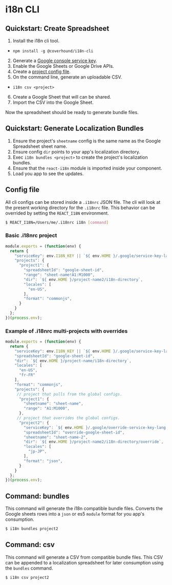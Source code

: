 i18n CLI
================================================

## Quickstart: Create Spreadsheet

1. Install the i18n cli tool.
  * `npm install -g @coverhound/i18n-cli`
2. Generate a [Google console service key](https://github.com/coverhound/i18n-cli/wiki/Generating-Service-Account-Credentials).
3. Enable the Google Sheets or Google Drive APIs.
4. Create a [project config file](https://github.com/coverhound/i18n-cli#config-file).
5. On the command line, generate an uploadable CSV.
  * `i18n csv <project>`
6. Create a Google Sheet that will can be shared.
7. Import the CSV into the Google Sheet.

Now the spreadsheet should be ready to generate bundle files.

## Quickstart: Generate Localization Bundles

1. Ensure the project's `sheetname` config is the same name as the Google Spreadsheet sheet name.
2. Ensure config `dir` points to your app's localization directory.
3. Exec `i18n bundles <project>` to create the project's localization bundles.
4. Ensure that the `react-i18n` module is imported inside your component.
5. Load you app to see the updates.

## Config file

All cli configs can be stored inside a `.i18nrc` JSON file. The cli will look at the present working directory for the `.i18nrc` file. This behavior can be overrided by setting the `REACT_I18N` environment.

```sh
$ REACT_I18N=/Users/me/.i18nrc i18n [command]
```

### Basic .i18nrc project
```js
module.exports = (function(env) {
  return {
    "serviceKey": env.I18N_KEY || `${ env.HOME }/.google/service-key-lang.json`,
    "projects": {
      "project1": {
        "spreadsheetId": "google-sheet-id",
        "range": "sheet-name!A1:M1000",
        "dir": `${ env.HOME }/project-name2/i18n-directory`,
        "locales": [
          "en-US",
        ],
        "format": "commonjs",
      }
    }
  };
})(process.env);
```

### Example of .i18nrc multi-projects with overrides
```js
module.exports = (function(env) {
  return {
    "serviceKey": env.I18N_KEY || `${ env.HOME }/.google/service-key-lang.json`,
    "spreadsheetId": "google-sheet-id",
    "dir": `${ env.HOME }/project-name/i18n-directory`,
    "locales": [
      "en-US",
      "fr-FR"
    ],
    "format": "commonjs",
    "projects": {
     // project that pulls from the global configs.
      "project1": {
        "sheetname": "sheet-name",
        "range": "A1:M1000",
      },
     // project that overrides the global configs.
      "project2": {
        "serviceKey": `${ env.HOME }/.google/override-service-key-lang.json`,
        "spreadsheetId": "override-google-sheet-id",
        "sheetname": "sheet-name-2",
        "dir": `${ env.HOME }/project-name2/i18n-directory/override`,
        "locales": [
          "jp-JP",
        ],
        "format": "json",
      }
    }
  };
})(process.env);
```

## Command: **bundles**

This command will generate the i18n compatible bundle files. Converts the Google sheets rows into a `json` or es5 `module` format for you app's consumption.

```sh
$ i18n bundles project2
```

## Command: **csv**

This command will generate a CSV from compatible bundle files. This CSV can be appended to a localization spreadsheet for later consumption using the `bundles` command.

```sh
$ i18n csv project2
```
